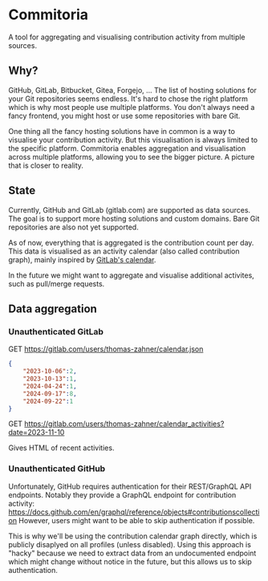 # Commitoria

A tool for aggregating and visualising contribution activity from multiple sources.

## Why?

GitHub, GitLab, Bitbucket, Gitea, Forgejo, ...
The list of hosting solutions for your Git repositories seems endless.
It's hard to chose the right platform which is why most people use multiple platforms.
You don't always need a fancy frontend, you might host or use some repositories with bare Git.

One thing all the fancy hosting solutions have in common is a way to visualise your contribution activity.
But this visualisation is always limited to the specific platform.
Commitoria enables aggregation and visualisation across multiple platforms,
allowing you to see the bigger picture.
A picture that is closer to reality.

## State

Currently, GitHub and GitLab (gitlab.com) are supported as data sources.
The goal is to support more hosting solutions and custom domains.
Bare Git repositories are also not yet supported.

As of now, everything that is aggregated is the contribution count per day.
This data is visualised as an activity calendar (also called contribution graph),
mainly inspired by [GitLab's calendar](https://gitlab.com/gitlab-org/gitlab/-/blob/master/app/assets/javascripts/pages/users/activity_calendar.js).

In the future we might want to aggregate and visualise additional activites, such as pull/merge requests.

## Data aggregation

### Unauthenticated GitLab

GET https://gitlab.com/users/thomas-zahner/calendar.json

```json
{
    "2023-10-06":2,
    "2023-10-13":1,
    "2024-04-24":1,
    "2024-09-17":8,
    "2024-09-22":1
}
```

GET https://gitlab.com/users/thomas-zahner/calendar_activities?date=2023-11-10

Gives HTML of recent activities.

### Unauthenticated GitHub

Unfortunately, GitHub requires authentication for their REST/GraphQL API endpoints.
Notably they provide a GraphQL endpoint for contribution activity: https://docs.github.com/en/graphql/reference/objects#contributionscollection
However, users might want to be able to skip authentication if possible.

This is why we'll be using the contribution calendar graph directly, which is publicly disaplyed on all profiles (unless disabled).
Using this approach is "hacky" because we need to extract data from an undocumented endpoint which might change without notice in the future,
but this allows us to skip authentication.
